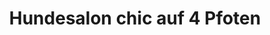 ---
title: "Hundesalon chic auf 4 Pfoten"
url: /rees/hundesalon-chic-auf-4-pfoten/
shop: Tiersalon
---